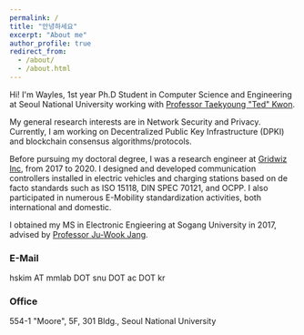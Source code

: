 ```yaml
---
permalink: /
title: "안녕하세요"
excerpt: "About me"
author_profile: true
redirect_from: 
  - /about/
  - /about.html
---
```


Hi! I'm Wayles, 1st year Ph.D Student in Computer Science and Engineering at Seoul National University working with [Professor Taekyoung "Ted" Kwon](https://mmlab.snu.ac.kr/).

My general research interests are in Network Security and Privacy. Currently, I am working on Decentralized Public Key Infrastructure (DPKI) and blockchain consensus algorithms/protocols.

Before pursuing my doctoral degree, I was a research engineer at [Gridwiz Inc](https://www.gridwiz.com/en/solutions/e-mobility), from 2017 to 2020. I designed and developed communication controllers installed in electric vehicles and charging stations based on de facto standards such as ISO 15118, DIN SPEC 70121, and OCPP. I also participated in numerous E-Mobility standardization activities, both international and domestic.

I obtained my MS in Electronic Engieering at Sogang University in 2017, advised by [Professor Ju-Wook Jang](http://monet2.sogang.ac.kr/).

### E-Mail

hskim AT mmlab DOT snu DOT ac DOT kr

### Office

554-1 "Moore", 5F, 301 Bldg., Seoul National University
